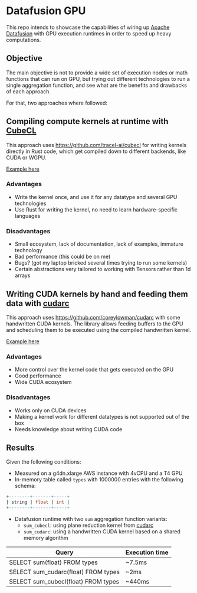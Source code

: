 # Datafusion GPU

This repo intends to showcase the capabilities of wiring up [Apache Datafusion](https://github.com/apache/datafusion)
with GPU execution runtimes in order to speed up heavy computations.

## Objective

The main objective is not to provide a wide set of execution nodes or math functions that can
run on GPU, but trying out different technologies to run a single aggregation function, and see
what are the benefits and drawbacks of each approach.

For that, two approaches where followed:

## Compiling compute kernels at runtime with [CubeCL](https://github.com/tracel-ai/cubecl)

This approach uses https://github.com/tracel-ai/cubecl for writing kernels directly in Rust
code, which get compiled down to different backends, like CUDA or WGPU.

[Example here](./src/cubecl_sum_udaf.rs)

### Advantages

- Write the kernel once, and use it for any datatype and several GPU technologies
- Use Rust for writing the kernel, no need to learn hardware-specific languages

### Disadvantages

- Small ecosystem, lack of documentation, lack of examples, immature technology
- Bad performance (this could be on me)
- Bugs? (got my laptop bricked several times trying to run some kernels)
- Certain abstractions very tailored to working with Tensors rather than 1d arrays

## Writing CUDA kernels by hand and feeding them data with [cudarc](https://github.com/coreylowman/cudarc)

This approach uses https://github.com/coreylowman/cudarc with some handwritten CUDA kernels. The
library allows feeding buffers to the GPU and scheduling them to be executed using the compiled
handwritten kernel.

[Example here](./src/cudarc_sum_udaf.rs)

### Advantages

- More control over the kernel code that gets executed on the GPU
- Good performance
- Wide CUDA ecosystem

### Disadvantages

- Works only on CUDA devices
- Making a kernel work for different datatypes is not supported out of the box
- Needs knowledge about writing CUDA code

## Results

Given the following conditions:

- Measured on a g4dn.xlarge AWS instance with 4vCPU and a T4 GPU
- In-memory table called `types` with 1000000 entries with the following schema:

```sql
+--------+-------+-----+
| string | float | int |
+--------+-------+-----+
```

- Datafusion runtime with two `sum` aggregation function variants:
    - `sum_cubecl`: using plane reduction kernel from [cudarc](https://github.com/coreylowman/cudarc)
    - `sum_cudarc`: using a handwritten CUDA kernel based on a shared memory algorithm

| Query                               | Execution time |
|-------------------------------------|----------------|
| SELECT sum(float) FROM types        | ~7.5ms         |
| SELECT sum_cudarc(float) FROM types | ~2ms           |
| SELECT sum_cubecl(float) FROM types | ~440ms         |
